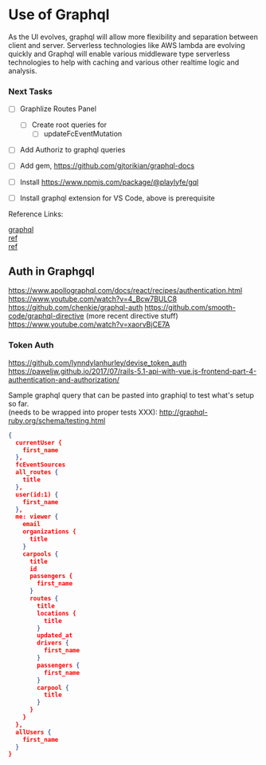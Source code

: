 # Use of Graphql 
As the UI evolves, graphql will allow more flexibility and separation between client and server.  Serverless technologies like AWS lambda are evolving quickly and Graphql will enable various middleware type serverless technologies to help with caching and various other realtime logic and analysis.

### Next Tasks  
- [ ] Graphlize Routes Panel
  - [ ] Create root queries for
    - [ ] updateFcEventMutation

- [ ] Add Authoriz to graphql queries
- [ ] Add gem, https://github.com/gjtorikian/graphql-docs

- [ ] Install https://www.npmjs.com/package/@playlyfe/gql
- [ ] Install graphql extension for VS Code, above is prerequisite

Reference Links:

[graphql](http://graphql.org/)  
[ref](https://hackernoon.com/graphql-tips-after-a-year-in-production-419341db52e3)  
[ref](https://medium.com/@cjoudrey/life-of-a-graphql-query-lexing-parsing-ca7c5045fad8)

## Auth in Graphgql

https://www.apollographql.com/docs/react/recipes/authentication.html
https://www.youtube.com/watch?v=4_Bcw7BULC8
https://github.com/chenkie/graphql-auth
https://github.com/smooth-code/graphql-directive (more recent directive stuff)
https://www.youtube.com/watch?v=xaorvBjCE7A

### Token Auth
https://github.com/lynndylanhurley/devise_token_auth
https://paweljw.github.io/2017/07/rails-5.1-api-with-vue.js-frontend-part-4-authentication-and-authorization/

Sample graphql query that can be pasted into graphiql to test what's setup so far.  
(needs to be wrapped into proper tests XXX):
http://graphql-ruby.org/schema/testing.html

```json
{
  currentUser {
    first_name
  },
  fcEventSources
  all_routes {
    title
  },
  user(id:1) {
    first_name
  },
  me: viewer {
  	email
    organizations {
      title
    }
    carpools {
      title
      id
      passengers {
        first_name
      }
      routes {
        title
        locations {
          title
        }
        updated_at
        drivers {
          first_name
        }
        passengers {
          first_name
        }
        carpool {
          title
        }
      }
    }
  },
  allUsers {
    first_name
  }
}
```
